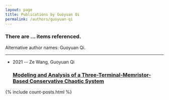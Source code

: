 ```yaml
---
layout: page
title: Publications by Guoyuan Qi
permalink: /authors/guoyuan-qi
---
```


<h3 id="number-posts">There are ... items referenced.</h3>
<p id='info-authors'>Alternative author names: Guoyuan Qi.</p>
<hr />
<ul class="post-list">
<li><span class='post-meta'>2021 -- Ze Wang, Guoyuan Qi</span><h3><a class='post-link' href="{{ site.baseurl }}/modeling-and-analysis-of-a-three-terminal-memristor-based-conservative-chaotic-system">Modeling and Analysis of a Three-Terminal-Memristor-Based Conservative Chaotic System</a></h3></li>

</ul>
{% include count-posts.html %}
